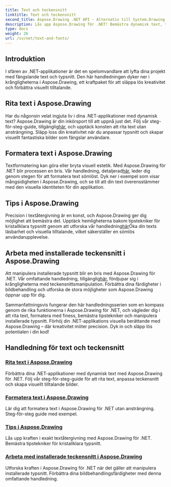 ```yaml
---
title: Text och teckensnitt
linktitle: Text och teckensnitt
second_title: Aspose.Drawing .NET API - Alternativ till System.Drawing.Common
description: Lås upp Aspose.Drawing för .NET! Bemästra dynamisk text, teckensnitt och bildskapande. Perfekt textformatering, antydningar och teckensnittsmanipulation för kristallklara bilder.
type: docs
weight: 26
url: /sv/net/text-and-fonts/
---
```


## Introduktion
I sfären av .NET-applikationer är det en spelomvandlare att lyfta dina projekt med fängslande text och typsnitt. Den här handledningen dyker ner i krångligheterna i Aspose.Drawing, ett kraftpaket för att släppa lös kreativitet och förbättra visuellt tilltalande.

## Rita text i Aspose.Drawing
Har du någonsin velat ingjuta liv i dina .NET-applikationer med dynamisk text? Aspose.Drawing är din inkörsport till att uppnå just det. Följ vår steg-för-steg-guide, tillgänglig[här](./draw-text/), och upptäck konsten att rita text utan ansträngning. Släpp loss din kreativitet när du anpassar typsnitt och skapar visuellt fantastiska bilder som fängslar användare.

## Formatera text i Aspose.Drawing
 Textformatering kan göra eller bryta visuell estetik. Med Aspose.Drawing för .NET blir processen en bris. Vår handledning, detaljerad[här](./format-text/), leder dig genom stegen för att formatera text sömlöst. Dyk ner i exempel som visar mångsidigheten i Aspose.Drawing, och se till att din text överensstämmer med den visuella identiteten för din applikation.

## Tips i Aspose.Drawing
 Precision i textåtergivning är en konst, och Aspose.Drawing ger dig möjlighet att bemästra det. Upptäck hemligheterna bakom tipstekniker för kristallklara typsnitt genom att utforska vår handledning[här](./hinting/)Öka din texts läsbarhet och visuella tilltalande, vilket säkerställer en sömlös användarupplevelse.

## Arbeta med installerade teckensnitt i Aspose.Drawing
 Att manipulera installerade typsnitt blir en bris med Aspose.Drawing för .NET. Vår omfattande handledning, tillgänglig[här](./installed-fonts/), fördjupar sig i krångligheterna med teckensnittsmanipulation. Förbättra dina färdigheter i bildbehandling och utforska de stora möjligheter som Aspose.Drawing öppnar upp för dig.

Sammanfattningsvis fungerar den här handledningsserien som en kompass genom de rika funktionerna i Aspose.Drawing för .NET, och vägleder dig i att rita text, formatera med finess, bemästra tipstekniker och manipulera installerade typsnitt. Förhöj din .NET-applikations visuella berättande med Aspose.Drawing – där kreativitet möter precision. Dyk in och släpp lös potentialen i din kod!
## Handledning för text och teckensnitt
### [Rita text i Aspose.Drawing](./draw-text/)
Förbättra dina .NET-applikationer med dynamisk text med Aspose.Drawing för .NET. Följ vår steg-för-steg-guide för att rita text, anpassa teckensnitt och skapa visuellt tilltalande bilder.
### [Formatera text i Aspose.Drawing](./format-text/)
Lär dig att formatera text i Aspose.Drawing för .NET utan ansträngning. Steg-för-steg guide med exempel.
### [Tips i Aspose.Drawing](./hinting/)
Lås upp kraften i exakt textåtergivning med Aspose.Drawing för .NET. Bemästra tipstekniker för kristallklara typsnitt.
### [Arbeta med installerade teckensnitt i Aspose.Drawing](./installed-fonts/)
Utforska kraften i Aspose.Drawing för .NET när det gäller att manipulera installerade typsnitt. Förbättra dina bildbehandlingsfärdigheter med denna omfattande handledning.
